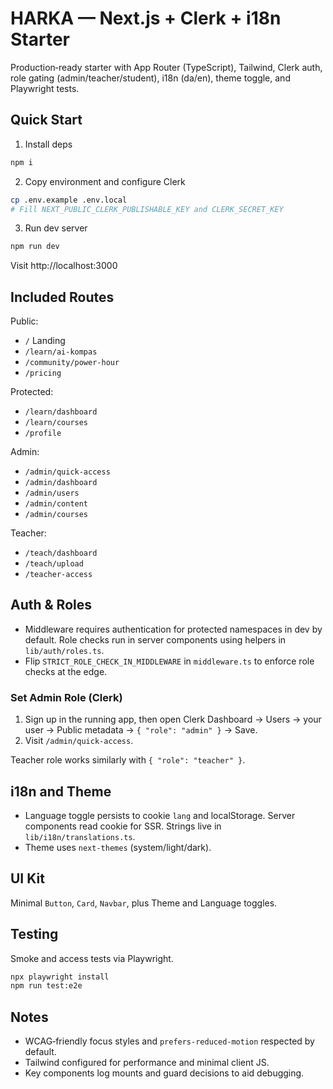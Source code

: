 # HARKA — Next.js + Clerk + i18n Starter

Production‑ready starter with App Router (TypeScript), Tailwind, Clerk auth, role gating (admin/teacher/student), i18n (da/en), theme toggle, and Playwright tests.

## Quick Start

1) Install deps

```bash
npm i
```

2) Copy environment and configure Clerk

```bash
cp .env.example .env.local
# Fill NEXT_PUBLIC_CLERK_PUBLISHABLE_KEY and CLERK_SECRET_KEY
```

3) Run dev server

```bash
npm run dev
```

Visit http://localhost:3000

## Included Routes

Public:
- `/` Landing
- `/learn/ai-kompas`
- `/community/power-hour`
- `/pricing`

Protected:
- `/learn/dashboard`
- `/learn/courses`
- `/profile`

Admin:
- `/admin/quick-access`
- `/admin/dashboard`
- `/admin/users`
- `/admin/content`
- `/admin/courses`

Teacher:
- `/teach/dashboard`
- `/teach/upload`
- `/teacher-access`

## Auth & Roles

- Middleware requires authentication for protected namespaces in dev by default. Role checks run in server components using helpers in `lib/auth/roles.ts`.
- Flip `STRICT_ROLE_CHECK_IN_MIDDLEWARE` in `middleware.ts` to enforce role checks at the edge.

### Set Admin Role (Clerk)

1. Sign up in the running app, then open Clerk Dashboard → Users → your user → Public metadata → `{ "role": "admin" }` → Save.
2. Visit `/admin/quick-access`.

Teacher role works similarly with `{ "role": "teacher" }`.

## i18n and Theme

- Language toggle persists to cookie `lang` and localStorage. Server components read cookie for SSR. Strings live in `lib/i18n/translations.ts`.
- Theme uses `next-themes` (system/light/dark).

## UI Kit

Minimal `Button`, `Card`, `Navbar`, plus Theme and Language toggles.

## Testing

Smoke and access tests via Playwright.

```bash
npx playwright install
npm run test:e2e
```

## Notes

- WCAG‑friendly focus styles and `prefers-reduced-motion` respected by default.
- Tailwind configured for performance and minimal client JS.
- Key components log mounts and guard decisions to aid debugging.

